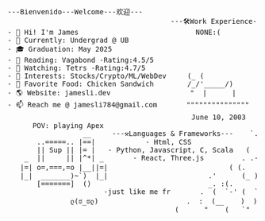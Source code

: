 <!--
**skxvtchy/skxvtchy** is a ✨ _special_ ✨ repository because its `README.md` (this file) appears on your GitHub profile.
Here are some ideas to get you started:
-->
<pre>
---Bienvenido---Welcome---欢迎---                                         ,;                              __|_
                                       ---🛠️Work Experience---         ,' |                         -----oo(_)oo----
- 👋 Hi! I'm James                            NONE:(                  /   :          __,-~~/~ "" `---.      
- 🤖 Currently: Undergrad @ UB                                     --'   /          _/_,---(      ,    ) 
- 🎓 Graduation: May 2025                                          \/ />/       __ /        <    /   )  \___
- 📰 Reading: Vagabond -Rating:4.5/5                               /  /_\ --===;;;'====------------------===;;;=== -
- 🎥 Watching: Tetrs -Rating:4.7/5                              __/   /           \/    ~"~"~"~"~"~\~"~)~"/
- 🚀 Interests: Stocks/Crypto/ML/WebDev     (_ (                ) '-./             (_ (   \  (     >    \)
- 🥪 Favorite Food: Chicken Sandwich        /_/'_____/)         ./  :\              \_( _ <         >_>'  
- 🌎 Website: jamesli.dev                   "  |      |         /.' '                  ~ `-i' ::>|--"        
- 📫 Reach me @ jamesli784@gmail.com       """""""""""""""      '/'    pls hire me         I;|.|.|
                                            June 10, 2003      +    I have no cache       <|i::|i|`.   ( ͡° ͜ʖ ͡°)ﾉ⌐■-■
      POV: playing Apex                                       '        -not a joke        (`^'"`-' ")   -Rizzard of Oz 
                  __     ---⚒️Languages & Frameworks---    `.            ಠ_ಠ                            
       ..=====.. |==|            - Html, CSS                "-                                       Why did the programmer
       || Sup || |= |   - Python, Javascript, C, Scala   (   |       .==\"'"/==.       Pointer?           quit his job?
    _  ||     || |^*| _       - React, Three.js         . .-'  '.    ((+) .  .:)   I barely know her   He didn't get arrays 
   |=| o=,===,=o |__||=|                             ( (.   )):      |'.-(o)-.'|       (☞ﾟヮﾟ)☞            
   |_|  _______)~`)  |_|                        .'      (_ )         \/  \_/  \/
       [=======]  ()                            _. :(.      )  ` 
                       -just like me fr       .  (  `-' (  `.   )                    Thanks For Visiting!!!
               ლ(ಠ_ಠლ)                     .  :  (__    )  )                            ⊂(◉‿◉)つ
                                        (      "  __(   `"       ` ))                 
</pre>
<!--
What you lookin for?🤨
PLEASE HELP ME I'M AM CLINICALLY INSANE
:DISCLAIMER:
I am not 
-->
